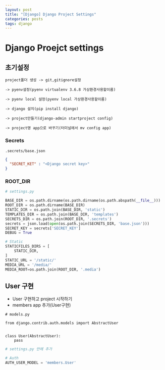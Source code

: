 ```yaml
---
layout: post
title: "[Django] Django Project Settings"
categories: posts
tags: django
---
```


# Django Proejct settings

## 초기설정

```
project폴더 생성 -> git,gitignore설정 

-> pyenv설정(pyenv virtualenv 3.6.8 가상환경사용할이름) 

-> pyenv local 설정(pyenv local 가상환경사용할이름) 

-> django 설치(pip install django) 

-> project만들기(django-admin startproject config) 

-> project명 app으로 바꾸기(터미널에서 mv config app) 

```

### Secrets

`.secrets/base.json`

```json
{
  "SECRET_KET" : "<Django secret key>"
}
```

### ROOT_DIR

```config/settings.py
# settings.py

BASE_DIR = os.path.dirname(os.path.dirname(os.path.abspath(__file__)))
ROOT_DIR = os.path.dirname(BASE_DIR)
STATIC_DIR = os.path.join(BASE_DIR, 'static')
TEMPLATES_DIR = os.path.join(BASE_DIR, 'templates')
SECRETS_DIR = os.path.join(ROOT_DIR, '.secrets')
secrets = json.load(open(os.path.join(SECRETS_DIR, 'base.json')))
SECRET_KEY = secrets['SECRET_KEY']
DEBUG = True

# Static
STATICFILES_DIRS = [
    STATIC_DIR,
]
STATIC_URL = '/static/'
MEDIA_URL = '/media/'
MEDIA_ROOT=os.path.join(ROOT_DIR, '.media')
```

## User 구현

+ User 구현하고 project 시작하기
+ members app 추가(User구현)

```members
# models.py

from django.contrib.auth.models import AbstractUser


class User(AbstractUser):
    pass

```

```config/settings.py
# settings.py 안에 추가

# Auth
AUTH_USER_MODEL = 'members.User'

```

